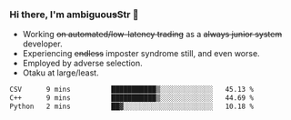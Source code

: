 ### Hi there, I'm ambiguou~~s~~Str 👋

<!--
**ambiguoustexture/ambiguoustexture** is a ✨ _special_ ✨ repository because its `README.md` (this file) appears on your GitHub profile.

Here are some ideas to get you started:
-->
- Working ~~on automated/low-latency trading~~ as a ~~always junior system~~ developer.
- Experiencing ~~endless~~ imposter syndrome still, and even worse.
- Employed by adverse selection.
- Otaku at large/least.

<!--START_SECTION:waka-->

```txt
CSV      9 mins          ███████████▒░░░░░░░░░░░░░   45.13 %
C++      9 mins          ███████████▒░░░░░░░░░░░░░   44.69 %
Python   2 mins          ██▓░░░░░░░░░░░░░░░░░░░░░░   10.18 %
```

<!--END_SECTION:waka-->
